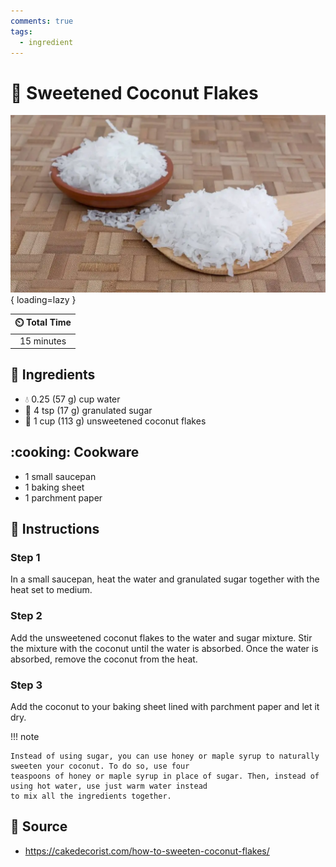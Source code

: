```yaml
---
comments: true
tags:
  - ingredient
---
```

# :coconut: Sweetened Coconut Flakes

![Sweetened Coconut Flakes][1]{ loading=lazy }

| :timer_clock: Total Time |
|:-----------------------: |
| 15 minutes |

## :salt: Ingredients

- :droplet: 0.25 (57 g) cup water
- :candy: 4 tsp (17 g) granulated sugar
- :coconut: 1 cup (113 g) unsweetened coconut flakes

## :cooking: Cookware

- 1 small saucepan
- 1 baking sheet
- 1 parchment paper

## :pencil: Instructions

### Step 1

In a small saucepan, heat the water and granulated sugar together with the heat set to medium.

### Step 2

Add the unsweetened coconut flakes to the water and sugar mixture. Stir the mixture with the coconut until the water is
absorbed. Once the water is absorbed, remove the coconut from the heat.

### Step 3

Add the coconut to your baking sheet lined with parchment paper and let it dry.

!!! note

    Instead of using sugar, you can use honey or maple syrup to naturally sweeten your coconut. To do so, use four
    teaspoons of honey or maple syrup in place of sugar. Then, instead of using hot water, use just warm water instead
    to mix all the ingredients together.

## :link: Source

- <https://cakedecorist.com/how-to-sweeten-coconut-flakes/>

[1]: <../assets/images/sweetened-coconut-flakes.jpg>
